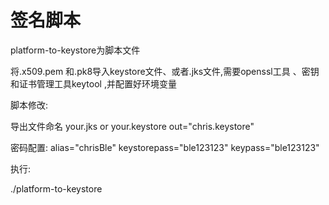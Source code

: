 # 签名脚本

platform-to-keystore为脚本文件

将.x509.pem 和.pk8导入keystore文件、或者.jks文件,需要openssl工具 、密钥和证书管理工具keytool  ,并配置好环境变量


脚本修改:

导出文件命名  your.jks or your.keystore 
out="chris.keystore"

密码配置:
alias="chrisBle"
keystorepass="ble123123"
keypass="ble123123"

执行:

./platform-to-keystore



